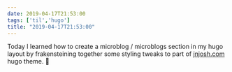 ```yaml
---
date: 2019-04-17T21:53:00
tags: ['til','hugo']
title: "2019-04-17T21:53:00"
---
```

Today I learned how to create a microblog / microblogs section in my hugo layout by frakensteining together some styling tweaks to part of [jnjosh.com](https://jnjosh.com/microblogs/) hugo theme. :taco: